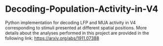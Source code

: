 # Decoding-Population-Activity-in-V4
Python implementation for decoding LFP and MUA activity in V4 corresponding to stimuli presented at different spatial positions.
More details about the analyses performed in this project are provided in the following link:
https://arxiv.org/abs/1911.07388

